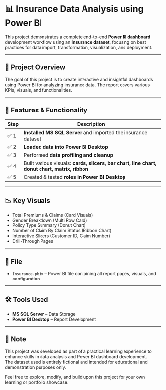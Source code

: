 # 📊 Insurance Data Analysis using Power BI

This project demonstrates a complete end-to-end **Power BI dashboard** development workflow using an **Insurance dataset**, focusing on best practices for data import, transformation, visualization, and deployment.

---

## 🚀 Project Overview

The goal of this project is to create interactive and insightful dashboards using Power BI for analyzing insurance data. The report covers various KPIs, visuals, and functionalities.

---

## 📁 Features & Functionality

| Step | Description |
|------|-------------|
| ✅ 1 | **Installed MS SQL Server** and imported the insurance dataset |
| ✅ 2 | **Loaded data into Power BI Desktop** |
| ✅ 3 | Performed **data profiling and cleanup** |
| ✅ 4 | Built various visuals: **cards, slicers, bar chart, line chart, donut chart, matrix, ribbon** |
| ✅ 5 | Created & tested **roles in Power BI Desktop** |

---

## 📉 Key Visuals

- Total Premiums & Claims (Card Visuals)
- Gender Breakdown (Multi Row Card)
- Policy Type Summary (Donut Chart)
- Number of Claim By Claim Status (Ribbon Chart)
- Interactive Slicers (Customer ID, Claim Number)
- Drill-Through Pages

---

## 📂 File

- `Insurance.pbix` – Power BI file containing all report pages, visuals, and configuration

---

## 🛠 Tools Used

- **MS SQL Server** – Data Storage
- **Power BI Desktop** – Report Development

---

## 📌 Note


This project was developed as part of a practical learning experience to enhance skills in data analysis and Power BI dashboard development.  
The dataset used is entirely fictional and intended for educational and demonstration purposes only.

Feel free to explore, modify, and build upon this project for your own learning or portfolio showcase.
